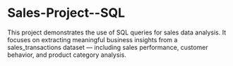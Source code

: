 # Sales-Project--SQL
This project demonstrates the use of SQL queries for sales data analysis. It focuses on extracting meaningful business insights from a sales_transactions dataset — including sales performance, customer behavior, and product category analysis.
